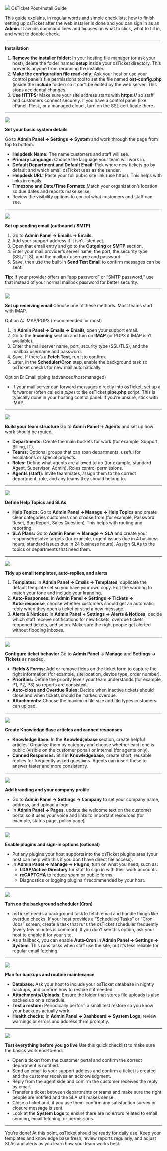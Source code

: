 <img src="https://i.imgur.com/qOlfX1V.png">
OsTicket Post‑Install Guide

This guide explains, in regular words and simple checklists, how to finish setting up osTicket after the web installer is done and you can sign in as an **Admin**. It avoids command lines and focuses on what to click, what to fill in, and what to double‑check.

---

**Installation**

1. **Remove the installer folder:** In your hosting file manager (or ask your host), delete the folder named **setup** inside your osTicket directory. This prevents anyone from rerunning the installer.
2. **Make the configuration file read‑only:** Ask your host or use your control panel’s file permissions tool to set the file named **ost‑config.php** (inside the **include** folder) so it can’t be edited by the web server. This stops accidental changes.
3. **Use HTTPS:** Make sure your site address starts with **https://** so staff and customers connect securely. If you have a control panel (like cPanel, Plesk, or a managed cloud), turn on the SSL certificate there.

---
<img src="https://i.imgur.com/qOlfX1V.png">

**Set your basic system details**
   
Go to **Admin Panel → Settings → System** and work through the page from top to bottom:
- **Helpdesk Name:** The name customers and staff will see.
- **Primary Language:** Choose the language your team will work in.
- **Default Department and Default Email:** Pick where new tickets go by default and which email osTicket uses as the sender.
- **Helpdesk URL:** Paste your full public site link (use https). This helps with links in emails.
- **Timezone and Date/Time Formats:** Match your organization’s location so due dates and reports make sense.
- Review the visibility options to control what customers and staff can see.

---
<img src="https://i.imgur.com/qOlfX1V.png">

**Set up sending email (outbound / SMTP)**
1. Go to **Admin Panel → Emails → Emails**.
2. Add your support address if it isn’t listed yet.
3. Open that email entry and go to the **Outgoing** or **SMTP** section.
4. Enter your mail provider’s server name, the port, the security type (SSL/TLS), and the mailbox username and password.
5. Save, then use the built‑in **Send Test Email** to confirm messages can be sent.

**Tip:** If your provider offers an “app password” or “SMTP password,” use that instead of your normal mailbox password for better security.

---
<img src="https://i.imgur.com/qOlfX1V.png">

**Set up receiving email**
Choose one of these methods. Most teams start with IMAP.

Option A: IMAP/POP3 (recommended for most)
1. In **Admin Panel → Emails → Emails**, open your support email.
2. Go to the **Incoming** section and turn on **IMAP** (or POP3 if IMAP isn’t available).
3. Enter the mail server name, port, security type (SSL/TLS), and the mailbox username and password.
4. Save. If there’s a **Fetch Test**, run it to confirm.
5. Later, in the **Scheduler/Cron** step, enable the background task so osTicket checks for new mail automatically.

Option B: Email piping (advanced/host‑managed)
- If your mail server can forward messages directly into osTicket, set up a forwarder (often called a *pipe*) to the osTicket **pipe.php** script. This is typically done in your hosting control panel. If you’re unsure, stick with IMAP.

---
<img src="https://i.imgur.com/qOlfX1V.png">

**Build your team structure**
Go to **Admin Panel → Agents** and set up how work should be routed.
- **Departments:** Create the main buckets for work (for example, Support, Billing, IT).
- **Teams:** Optional groups that can span departments, useful for escalations or special projects.
- **Roles:** Define what agents are allowed to do (for example, standard Agent, Supervisor, Admin). Roles control permissions.
- **Agents (staff):** Invite teammates, assign them to the correct department, role, and any teams they should belong to.

---
<img src="https://i.imgur.com/qOlfX1V.png">

**Define Help Topics and SLAs**
- **Help Topics:** Go to **Admin Panel → Manage → Help Topics** and create clear categories customers can choose from (for example, Password Reset, Bug Report, Sales Question). This helps with routing and reporting.
- **SLA Plans:** Go to **Admin Panel → Manage → SLA** and create your response/resolve targets (for example, urgent issues due in 4 business hours; standard issues due in 24 business hours). Assign SLAs to the topics or departments that need them.

---
<img src="https://i.imgur.com/qOlfX1V.png">

**Tidy up email templates, auto‑replies, and alerts**
1. **Templates:** In **Admin Panel → Emails → Templates**, duplicate the default template set so you have your own copy. Edit the wording to match your tone and include your branding.
2. **Auto‑Responses:** In **Admin Panel → Settings → Tickets → Auto‑response**, choose whether customers should get an automatic reply when they open a ticket or send a new message.
3. **Alerts & Notices:** In **Admin Panel → Settings → Alerts & Notices**, decide which staff receive notifications for new tickets, overdue tickets, reopened tickets, and so on. Make sure the right people get alerted without flooding inboxes.

---
<img src="https://i.imgur.com/qOlfX1V.png">

**Configure ticket behavior**
Go to **Admin Panel → Manage** and **Settings → Tickets** as needed.
- **Fields & Forms:** Add or remove fields on the ticket form to capture the right information (for example, site location, device type, order number).
- **Priorities:** Define the priority levels your team understands (for example, P1, P2, P3) so reports are consistent.
- **Auto‑close and Overdue Rules:** Decide when inactive tickets should close and when tickets should be marked overdue.
- **Attachments:** Choose the maximum file size and file types customers can upload.

---
<img src="https://i.imgur.com/qOlfX1V.png">

**Create Knowledge Base articles and canned responses**
- **Knowledge Base:** In the **Knowledgebase** section, create helpful articles. Organize them by category and choose whether each one is public (visible on the customer portal) or internal (for agents only).
- **Canned Responses:** Still in **Knowledgebase**, create short, reusable replies for frequently asked questions. Agents can insert these to answer faster and more consistently.

---
<img src="https://i.imgur.com/qOlfX1V.png">

**Add branding and your company profile**
- Go to **Admin Panel → Settings → Company** to set your company name, address, and upload a logo.
- In **Admin Panel → Pages**, update the welcome text on the customer portal so it uses your voice and links to important resources (for example, status page, policy page).

---
<img src="https://i.imgur.com/qOlfX1V.png">

**Enable plugins and sign‑in options (optional)**
- Put any plugins your host supports into the osTicket plugins area (your host can help with this if you don’t have direct file access).
- In **Admin Panel → Manage → Plugins**, turn on what you need, such as:
  - **LDAP/Active Directory** for staff to sign in with their work accounts.
  - **reCAPTCHA** to reduce spam on public forms.
  - Diagnostics or logging plugins if recommended by your host.

---
<img src="https://i.imgur.com/qOlfX1V.png">

**Turn on the background scheduler (Cron)**
- osTicket needs a background task to fetch email and handle things like overdue checks. If your host provides a “Scheduled Tasks” or “Cron Jobs” screen, create a task that runs the osTicket scheduler frequently (every few minutes is common). If you don’t see this option, ask your host to enable it for your site.
- As a fallback, you can enable **Auto‑Cron** in **Admin Panel → Settings → System**. This runs tasks when staff use the site, but it’s less reliable for regular email fetching.

---
<img src="https://i.imgur.com/qOlfX1V.png">

**Plan for backups and routine maintenance**
- **Database:** Ask your host to include your osTicket database in nightly backups, and confirm how to restore it if needed.
- **Attachments/Uploads:** Ensure the folder that stores file uploads is also backed up on a schedule.
- **Test a restore:** Periodically perform a small test restore so you know your backups actually work.
- **Health checks:** In **Admin Panel → Dashboard → System Logs**, review warnings or errors and address them promptly.

---
<img src="https://i.imgur.com/qOlfX1V.png">

**Test everything before you go live**
Use this quick checklist to make sure the basics work end‑to‑end:
- Open a ticket from the customer portal and confirm the correct department is notified.
- Send an email to your support address and confirm a ticket is created and the customer receives an acknowledgment.
- Reply from the agent side and confirm the customer receives the reply by email.
- Transfer a ticket between departments or teams and make sure the right people are notified and the SLA still makes sense.
- Close a ticket and, if you use them, confirm any satisfaction survey or closure message is sent.
- Look at the **System Logs** to ensure there are no errors related to email sending, email fetching, or permissions.
---

You’re done!
At this point, osTicket should be ready for daily use. Keep your templates and knowledge base fresh, review reports regularly, and adjust SLAs and alerts as you learn how your team works best.

